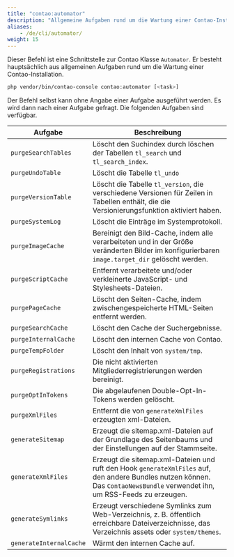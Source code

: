 ```yaml
---
title: "contao:automator"
description: "Allgemeine Aufgaben rund um die Wartung einer Contao-Installation."
aliases:
    - /de/cli/automator/
weight: 15    
---
```



Dieser Befehl ist eine Schnittstelle zur Contao Klasse `Automator`. Er besteht hauptsächlich aus allgemeinen Aufgaben 
rund um die Wartung einer Contao-Installation.

```bash
php vendor/bin/contao-console contao:automator [<task>]
```

Der Befehl selbst kann ohne Angabe einer Aufgabe ausgeführt werden. Es wird dann nach einer Aufgabe gefragt. 
Die folgenden Aufgaben sind verfügbar.

| Aufgabe | Beschreibung |
| --- | --- |
| `purgeSearchTables`     | Löscht den Suchindex durch löschen der Tabellen `tl_search` und `tl_search_index`. |
| `purgeUndoTable`        | Löscht die Tabelle `tl_undo` |
| `purgeVersionTable`     | Löscht die Tabelle `tl_version`, die verschiedene Versionen für Zeilen in Tabellen enthält, die die Versionierungsfunktion aktiviert haben. |
| `purgeSystemLog`        | Löscht die Einträge im Systemprotokoll. |
| `purgeImageCache`       | Bereinigt den Bild-Cache, indem alle verarbeiteten und in der Größe veränderten Bilder im konfigurierbaren `image.target_dir` gelöscht werden. |
| `purgeScriptCache`      | Entfernt verarbeitete und/oder verkleinerte JavaScript- und Stylesheets-Dateien. |
| `purgePageCache`        | Löscht den Seiten-Cache, indem zwischengespeicherte HTML-Seiten entfernt werden. |
| `purgeSearchCache`      | Löscht den Cache der Suchergebnisse. |
| `purgeInternalCache`    | Löscht den internen Cache von Contao. |
| `purgeTempFolder`       | Löscht den Inhalt von `system/tmp`. |
| `purgeRegistrations`    | Die nicht aktivierten Mitgliederregistrierungen werden bereinigt. |
| `purgeOptInTokens`      | Die abgelaufenen Double-Opt-In-Tokens werden gelöscht. |
| `purgeXmlFiles`         | Entfernt die von `generateXmlFiles` erzeugten xml-Dateien. |
| `generateSitemap`       | Erzeugt die sitemap.xml-Dateien auf der Grundlage des Seitenbaums und der Einstellungen auf der Stammseite. |
| `generateXmlFiles`      | Erzeugt die sitemap.xml-Dateien und ruft den Hook `generateXmlFiles` auf, den andere Bundles nutzen können. Das `ContaoNewsBundle` verwendet ihn, um RSS-Feeds zu erzeugen. |
| `generateSymlinks`      | Erzeugt verschiedene Symlinks zum Web-Verzeichnis, z. B. öffentlich erreichbare Dateiverzeichnisse, das Verzeichnis assets oder `system/themes`. |
| `generateInternalCache` | Wärmt den internen Cache auf. |
